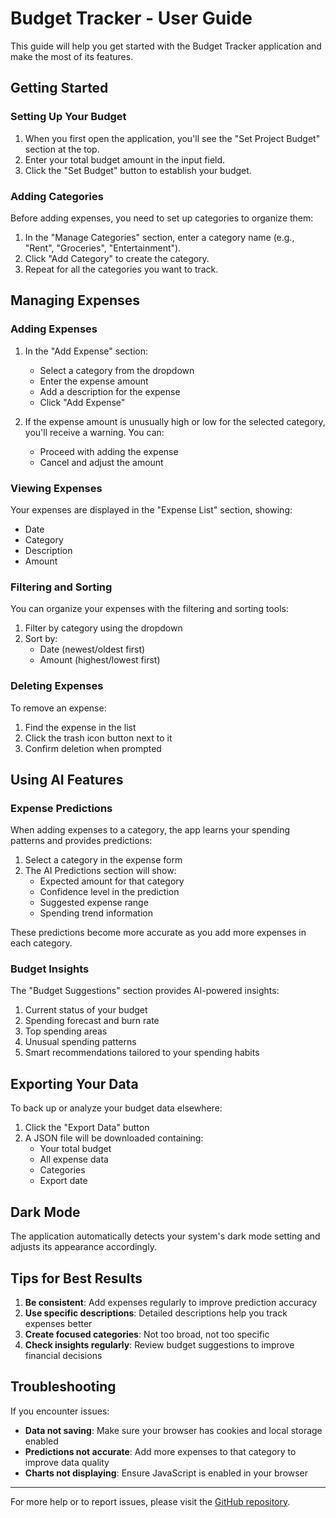 # Budget Tracker - User Guide

This guide will help you get started with the Budget Tracker application and make the most of its features.

## Getting Started

### Setting Up Your Budget

1. When you first open the application, you'll see the "Set Project Budget" section at the top.
2. Enter your total budget amount in the input field.
3. Click the "Set Budget" button to establish your budget.

### Adding Categories

Before adding expenses, you need to set up categories to organize them:

1. In the "Manage Categories" section, enter a category name (e.g., "Rent", "Groceries", "Entertainment").
2. Click "Add Category" to create the category.
3. Repeat for all the categories you want to track.

## Managing Expenses

### Adding Expenses

1. In the "Add Expense" section:
   - Select a category from the dropdown
   - Enter the expense amount
   - Add a description for the expense
   - Click "Add Expense"

2. If the expense amount is unusually high or low for the selected category, you'll receive a warning. You can:
   - Proceed with adding the expense
   - Cancel and adjust the amount

### Viewing Expenses

Your expenses are displayed in the "Expense List" section, showing:
- Date
- Category
- Description
- Amount

### Filtering and Sorting

You can organize your expenses with the filtering and sorting tools:

1. Filter by category using the dropdown
2. Sort by:
   - Date (newest/oldest first)
   - Amount (highest/lowest first)

### Deleting Expenses

To remove an expense:
1. Find the expense in the list
2. Click the trash icon button next to it
3. Confirm deletion when prompted

## Using AI Features

### Expense Predictions

When adding expenses to a category, the app learns your spending patterns and provides predictions:

1. Select a category in the expense form
2. The AI Predictions section will show:
   - Expected amount for that category
   - Confidence level in the prediction
   - Suggested expense range
   - Spending trend information

These predictions become more accurate as you add more expenses in each category.

### Budget Insights

The "Budget Suggestions" section provides AI-powered insights:

1. Current status of your budget
2. Spending forecast and burn rate
3. Top spending areas
4. Unusual spending patterns
5. Smart recommendations tailored to your spending habits

## Exporting Your Data

To back up or analyze your budget data elsewhere:

1. Click the "Export Data" button
2. A JSON file will be downloaded containing:
   - Your total budget
   - All expense data
   - Categories
   - Export date

## Dark Mode

The application automatically detects your system's dark mode setting and adjusts its appearance accordingly.

## Tips for Best Results

1. **Be consistent**: Add expenses regularly to improve prediction accuracy
2. **Use specific descriptions**: Detailed descriptions help you track expenses better
3. **Create focused categories**: Not too broad, not too specific
4. **Check insights regularly**: Review budget suggestions to improve financial decisions

## Troubleshooting

If you encounter issues:

- **Data not saving**: Make sure your browser has cookies and local storage enabled
- **Predictions not accurate**: Add more expenses to that category to improve data quality
- **Charts not displaying**: Ensure JavaScript is enabled in your browser

---

For more help or to report issues, please visit the [GitHub repository](https://github.com/avishekpaul1310/budget_tracker).